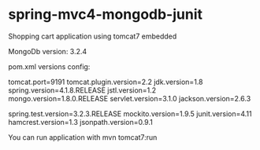 # spring-mvc4-mongodb-junit
Shopping cart application using tomcat7 embedded

MongoDb version:
3.2.4

pom.xml versions config:

tomcat.port=9191
tomcat.plugin.version=2.2
jdk.version=1.8
spring.version=4.1.8.RELEASE
jstl.version=1.2
mongo.version=1.8.0.RELEASE
servlet.version=3.1.0
jackson.version=2.6.3

spring.test.version=3.2.3.RELEASE
mockito.version=1.9.5
junit.version=4.11
hamcrest.version=1.3
jsonpath.version=0.9.1

You can run application with mvn tomcat7:run

